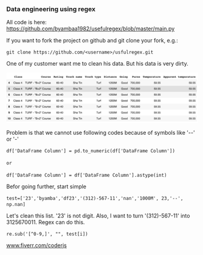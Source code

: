 ### Data engineering using regex

All code is here:
https://github.com/byambaa1982/usefulregex/blob/master/main.py

If you want to fork the project on github and git clone your fork, e.g.:

    git clone https://github.com/<username>/usfulregex.git
    
One of my customer want me to clean his data. But his data is very dirty. 

![Data](/images/data_pic.png)

Problem is that we cannot use following codes because of symbols like '--' or '-' 

	df['DataFrame Column'] = pd.to_numeric(df['DataFrame Column'])

	or 

	df['DataFrame Column'] = df['DataFrame Column'].astype(int)


Befor going further, start simple

    test=['23','byamba','df23','(312)-567-11','nan','1000M', 23,'--', np.nan]
    
Let's clean this list. '23' is not digit. Also, I want to turn '(312)-567-11' into 3125670011.
Regex can do this.

    re.sub('[^0-9,]', "", test[i])
   
www.fiverr.com/coderjs
